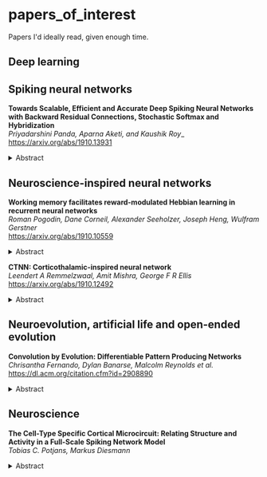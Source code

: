 # papers_of_interest
Papers I'd ideally read, given enough time.

## Deep learning

## Spiking neural networks

__Towards Scalable, Efficient and Accurate Deep Spiking Neural Networks with Backward Residual Connections, Stochastic Softmax and Hybridization__<br/>
_Priyadarshini Panda, Aparna Aketi, and Kaushik Roy__<br/>
https://arxiv.org/abs/1910.13931
<details>
<summary>Abstract</summary>
Spiking Neural Networks (SNNs) may offer an energy-efficient alternative for
implementing deep learning applications. In recent years, there have been
several proposals focused on supervised (conversion, spike-based gradient
descent) and unsupervised (spike timing dependent plasticity) training methods
to improve the accuracy of SNNs on large-scale tasks. However, each of these
methods suffer from scalability, latency and accuracy limitations. In this
paper, we propose novel algorithmic techniques of modifying the SNN
configuration with backward residual connections, stochastic softmax and hybrid
artificial-and-spiking neuronal activations to improve the learning ability of
the training methodologies to yield competitive accuracy, while, yielding large
efficiency gains over their artificial counterparts. Note, artificial
counterparts refer to conventional deep learning/artificial neural networks.
Our techniques apply to VGG/Residual architectures, and are compatible with all
forms of training methodologies. Our analysis reveals that the proposed
solutions yield near state-of-the-art accuracy with significant
energy-efficiency and reduced parameter overhead translating to hardware
improvements on complex visual recognition tasks, such as, CIFAR10, Imagenet
datatsets.
</details>


## Neuroscience-inspired neural networks

__Working memory facilitates reward-modulated Hebbian learning in recurrent neural networks__<br/>
_Roman Pogodin, Dane Corneil, Alexander Seeholzer, Joseph Heng, Wulfram Gerstner_<br/>
https://arxiv.org/abs/1910.10559
<details>
<summary>Abstract</summary>
Reservoir computing is a powerful tool to explain how the brain learns
temporal sequences, such as movements, but existing learning schemes are either
biologically implausible or too inefficient to explain animal performance. We
show that a network can learn complicated sequences with a reward-modulated
Hebbian learning rule if the network of reservoir neurons is combined with a
second network that serves as a dynamic working memory and provides a
spatio-temporal backbone signal to the reservoir. In combination with the
working memory, reward-modulated Hebbian learning of the readout neurons
performs as well as FORCE learning, but with the advantage of a biologically
plausible interpretation of both the learning rule and the learning paradigm.
</details>

__CTNN: Corticothalamic-inspired neural network__<br/>
_Leendert A Remmelzwaal, Amit Mishra, George F R Ellis_<br/>
https://arxiv.org/abs/1910.12492
<details>
<summary>Abstract</summary>
Sensory predictions by the brain in all modalities take place as a result of
bottom-up and top-down connections both in the neocortex and between the
neocortex and the thalamus. The bottom-up connections in the cortex are
responsible for learning, pattern recognition, and object classification, and
have been widely modelled using artificial neural networks (ANNs). Current
neural network models (such as predictive coding models) have poor processing
efficiency, and are limited to one input type, neither of which is
bio-realistic. Here, we present a neural network architecture modelled on the
corticothalamic connections and the behaviour of the thalamus: a
corticothalamic neural network (CTNN). The CTNN presented in this paper
consists of an auto-encoder connected to a difference engine, which is inspired
by the behaviour of the thalamus. We demonstrate that the CTNN is input
agnostic, multi-modal, robust during partial occlusion of one or more sensory
inputs, and has significantly higher processing efficiency than other
predictive coding models, proportional to the number of sequentially similar
inputs in a sequence. This research helps us understand how the human brain is
able to provide contextual awareness to an object in the field of perception,
handle robustness in a case of partial sensory occlusion, and achieve a high
degree of autonomous behaviour while completing complex tasks such as driving a
car.
</details>

## Neuroevolution, artificial life and open-ended evolution

__Convolution by Evolution: Differentiable Pattern Producing Networks__<br/>
_Chrisantha Fernando, Dylan Banarse, Malcolm Reynolds et al._<br/>
https://dl.acm.org/citation.cfm?id=2908890
<details>
<summary>Abstract</summary>
In this work we introduce a differentiable version of the Compositional Pattern Producing Network, called the DPPN. Unlike a standard CPPN, the topology of a DPPN is evolved but the weights are learned. A Lamarckian algorithm, that combines evolution and learning, produces DPPNs to reconstruct an image. Our main result is that DPPNs can be evolved/trained to compress the weights of a denoising autoencoder from 157684 to roughly 200 parameters, while achieving a reconstruction accuracy comparable to a fully connected network with more than two orders of magnitude more parameters. The regularization ability of the DPPN allows it to rediscover (approximate) convolutional network architectures embedded within a fully connected architecture. Such convolutional architectures are the current state of the art for many computer vision applications, so it is satisfying that DPPNs are capable of discovering this structure rather than having to build it in by design. DPPNs exhibit better generalization when tested on the Omniglot dataset after being trained on MNIST, than directly encoded fully connected autoencoders. DPPNs are therefore a new framework for integrating learning and evolution.
</details>


## Neuroscience

__The Cell-Type Specific Cortical Microcircuit: Relating Structure and Activity in a Full-Scale Spiking Network Model__<br/>
_Tobias C. Potjans, Markus Diesmann_<br/>
<details>
<summary>Abstract</summary>
In the past decade, the cell-type specific connectivity and activity of local cortical networks have been characterized experimentally to some detail. In parallel, modeling has been established as a tool to relate network structure to activity dynamics. While available comprehensive connectivity maps ( Thomson, West, et al. 2002; Binzegger et al. 2004) have been used in various computational studies, prominent features of the simulated activity such as the spontaneous firing rates do not match the experimental findings. Here, we analyze the properties of these maps to compile an integrated connectivity map, which additionally incorporates insights on the specific selection of target types. Based on this integrated map, we build a full-scale spiking network model of the local cortical microcircuit. The simulated spontaneous activity is asynchronous irregular and cell-type specific firing rates are in agreement with in vivo recordings in awake animals, including the low rate of layer 2/3 excitatory cells. The interplay of excitation and inhibition captures the flow of activity through cortical layers after transient thalamic stimulation. In conclusion, the integration of a large body of the available connectivity data enables us to expose the dynamical consequences of the cortical microcircuitry.
</details>


